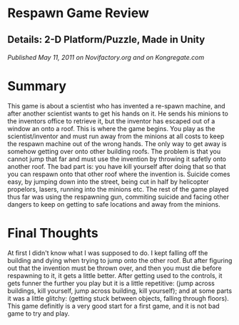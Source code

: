 # Respawn Game Review
## Details: 2-D Platform/Puzzle, Made in Unity
###### Published May 11, 2011 on Novifactory.org and on Kongregate.com
# Summary

This game is about a scientist who has invented a re-spawn machine, and after another scientist wants to get his hands on it. He sends his minions to the inventors office to retrieve it, but the inventor has escaped out of a window an onto a roof. This is where the game begins. You play as the scientist/inventor and must run away from the minions at all costs to keep the respawn machine out of the wrong hands. The only way to get away is somehow getting over onto other building roofs. The problem is that you cannot jump that far and must use the invention by throwing it safetly onto another roof. The bad part is: you have kill yourself after doing that so that you can respawn onto that other roof where the invention is. Suicide comes easy, by jumping down into the street, being cut in half by helicopter propelors, lasers, running into the minions etc. The rest of the game played thus far was using the respawning gun, commiting suicide and facing other dangers to keep on getting to safe locations and away from the minions. 

# Final Thoughts

At first I didn't know what I was supposed to do. I kept falling off the building and dying when trying to jump onto the other roof. But after figuring out that the invention must be thrown over, and then you must die before respawning to it, it gets a little better. After getting used to the controls, it gets funner the further you play but it is a little repetitive: (jump across buildings, kill yourself, jump across building, kill yourself); and at some parts it was a little glitchy: (getting stuck between objects, falling through floors). This game definitly is a very good start for a first game, and it is not bad game to try and play. 


